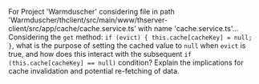 For Project 'Warmduscher' considering file in path 'Warmduscher/thclient/src/main/www/thserver-client/src/app/cache/cache.service.ts' with name 'cache.service.ts'... 
Considering the `get` method: `if (evict) { this.cache[cacheKey] = null; }`, what is the purpose of setting the cached value to `null` when `evict` is true, and how does this interact with the subsequent `if (this.cache[cacheKey] == null)` condition? Explain the implications for cache invalidation and potential re-fetching of data.
